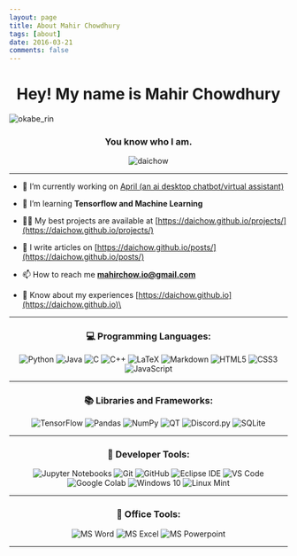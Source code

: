 ```yaml
---
layout: page
title: About Mahir Chowdhury
tags: [about]
date: 2016-03-21
comments: false
---
```

    
<h1 align="center">Hey! My name is Mahir Chowdhury</h1>

![okabe_rin](https://user-images.githubusercontent.com/33791954/107160172-9b691a00-6962-11eb-9e1d-4b78dc09f61c.gif)

<h3 align="center">You know who I am.</h3>

<p align="center"> <img src="https://komarev.com/ghpvc/?username=daichow&label=Profile%20views&color=5288D7" alt="daichow" /> </p>

<hr>

- 🔭 I’m currently working on [April (an ai desktop chatbot/virtual assistant)](https://github.com/daichow/April)

- 🌱 I’m learning **Tensorflow and Machine Learning**

- 👨‍💻 My best projects are available at [https://daichow.github.io/projects/](https://daichow.github.io/projects/)

- 📝 I write articles on [https://daichow.github.io/posts/](https://daichow.github.io/posts/)

- 📫 How to reach me **mahirchow.io@gmail.com**

- 📄 Know about my experiences [https://daichow.github.io](https://daichow.github.io)\

<!-- <hr>

<h3  align="center">📫 Reach me on</h3>
<p align="center">
<img src="https://img.shields.io/badge/linkedin-%230077B5.svg?&style=for-the-badge&logo=linkedin&logoColor=white" />
<img src="https://img.shields.io/badge/gmail-%23D14836.svg?&style=for-the-badge&logo=gmail&logoColor=white" />
</p> -->

<hr>

<h3 align="center">💻 Programming Languages:</h3>
<p align="center">
<img alt="Python" src="https://img.shields.io/badge/python%20-%2314354C.svg?&style=for-the-badge&logo=python&logoColor=white"/>
<img alt="Java" src="https://img.shields.io/badge/java-%23ED8B00.svg?&style=for-the-badge&logo=java&logoColor=white"/>
<img alt="C" src="https://img.shields.io/badge/c%20-%2300599C.svg?&style=for-the-badge&logo=c&logoColor=white"/>
<img alt="C++" src="https://img.shields.io/badge/c++%20-%2300599C.svg?&style=for-the-badge&logo=c%2B%2B&ogoColor=white"/>
<img alt="LaTeX" src="https://img.shields.io/badge/latex%20-%23008080.svg?&style=for-the-badge&logo=latex&logoColor=white"/>
<img alt="Markdown" src="https://img.shields.io/badge/markdown-%23000000.svg?&style=for-the-badge&logo=markdown&logoColor=white"/>
<img alt="HTML5" src="https://img.shields.io/badge/html5%20-%23E34F26.svg?&style=for-the-badge&logo=html5&logoColor=white"/>
<img alt="CSS3" src="https://img.shields.io/badge/css3%20-%231572B6.svg?&style=for-the-badge&logo=css3&logoColor=white"/>
<img alt="JavaScript" src="https://img.shields.io/badge/javascript%20-%23323330.svg?&style=for-the-badge&logo=javascript&logoColor=%23F7DF1E"/>
</p>

<hr>

<h3 align="center">📚 Libraries and Frameworks:</h3>
<p align="center">
<img alt="TensorFlow" src="https://img.shields.io/badge/TensorFlow%20-%23FF6F00.svg?&style=for-the-badge&logo=TensorFlow&logoColor=white" />
<img alt="Pandas" src="https://img.shields.io/badge/pandas%20-%23150458.svg?&style=for-the-badge&logo=pandas&logoColor=white" />
<img alt="NumPy" src="https://img.shields.io/badge/numpy%20-%23013243.svg?&style=for-the-badge&logo=numpy&logoColor=white" />
<img alt="QT" src="https://img.shields.io/badge/QT for Python-%41CD52.svg?&style=for-the-badge&logo=qt&logoColor=white" />
  <img alt="Discord.py" src="https://img.shields.io/badge/Discord.py-7289DA.svg?&style=for-the-badge&logo=discord&logoColor=white" />
  <img alt="SQLite" src ="https://img.shields.io/badge/sqlite-%2307405e.svg?&style=for-the-badge&logo=sqlite&logoColor=white"/>
</p>

<hr>

<h3 align="center">🧰 Developer Tools:</h3>
<p align="center">
<img alt="Jupyter Notebooks" src="https://img.shields.io/badge/Jupyter%20Notebook-F37626.svg?&style=for-the-badge&logo=jupyter&logoColor=white" />
<img alt="Git" src="https://img.shields.io/badge/git%20-%23F05033.svg?&style=for-the-badge&logo=git&logoColor=white"/>
<img alt="GitHub" src="https://img.shields.io/badge/github%20-%23121011.svg?&style=for-the-badge&logo=github&logoColor=white"/>
<img alt="Eclipse IDE" src="https://img.shields.io/badge/Eclipse%20IDE-2C2255.svg?&style=for-the-badge&logo=eclipse-ide&logoColor=white" />  
<img alt="VS Code" src="https://img.shields.io/badge/VS%20Code-007ACC.svg?&style=for-the-badge&logo=visual-studio-code&logoColor=white" />
<img alt="Google Colab" src="https://img.shields.io/badge/Google%20Colab-F9AB00.svg?&style=for-the-badge&logo=google-colab&logoColor=white" />
<img alt="Windows 10" src="https://img.shields.io/badge/Windows-0078D6?style=for-the-badge&logo=windows&logoColor=white" />
<img alt="Linux Mint" src="https://img.shields.io/badge/Ubuntu-E95420?style=for-the-badge&logo=linux-mint&logoColor=white" />
</p>

<hr>

<h3 align="center">💼 Office Tools:</h3>
<p align="center">

<img alt="MS Word" src="https://img.shields.io/badge/MS%20Word-2B579A.svg?&style=for-the-badge&logo=microsoft-word&logoColor=white" />
<img alt="MS Excel" src="https://img.shields.io/badge/MS%20Excel-217346.svg?&style=for-the-badge&logo=microsoft-excel&logoColor=white"/>
<img alt="MS Powerpoint" src="https://img.shields.io/badge/MS%20Powerpoint-B7472A.svg?&style=for-the-badge&logo=microsoft-powerpoint&logoColor=white"/>

</p>

<hr>

<!-- <p align=center>
  <a href="https://github.com/anuraghazra/github-readme-stats" title="Go to Source">
    <img height=175 align="center" src="https://github-readme-stats.vercel.app/api?username=daichow&show_icons=true&theme=vision-friendly-dark">
  </a>
  <a href="https://github.com/anuraghazra/github-readme-stats">
  <img height=175 align="center" src="https://github-readme-stats.vercel.app/api/top-langs/?username=daichow&layout=compact&theme=vision-friendly-dark" />
  </a>
</p> -->

